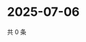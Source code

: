 # 2025-07-06

共 0 条

<!-- BEGIN ZHIHUVIDEO -->
<!-- 最后更新时间 Sun Jul 06 2025 14:15:57 GMT+0800 (China Standard Time) -->

<!-- END ZHIHUVIDEO -->

